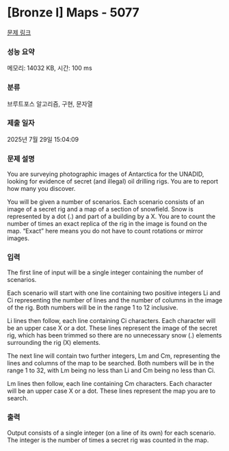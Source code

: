 # [Bronze I] Maps - 5077 

[문제 링크](https://www.acmicpc.net/problem/5077) 

### 성능 요약

메모리: 14032 KB, 시간: 100 ms

### 분류

브루트포스 알고리즘, 구현, 문자열

### 제출 일자

2025년 7월 29일 15:04:09

### 문제 설명

<p>You are surveying photographic images of Antarctica for the UNADID, looking for evidence of secret (and illegal) oil drilling rigs. You are to report how many you discover.</p>

<p>You will be given a number of scenarios. Each scenario consists of an image of a secret rig and a map of a section of snowfield. Snow is represented by a dot (.) and part of a building by a X. You are to count the number of times an exact replica of the rig in the image is found on the map. “Exact” here means you do not have to count rotations or mirror images.</p>

### 입력 

 <p>The first line of input will be a single integer containing the number of scenarios.</p>

<p>Each scenario will start with one line containing two positive integers Li and Ci representing the number of lines and the number of columns in the image of the rig. Both numbers will be in the range 1 to 12 inclusive.</p>

<p>Li lines then follow, each line containing Ci characters. Each character will be an upper case X or a dot. These lines represent the image of the secret rig, which has been trimmed so there are no unnecessary snow (.) elements surrounding the rig (X) elements.</p>

<p>The next line will contain two further integers, Lm and Cm, representing the lines and columns of the map to be searched. Both numbers will be in the range 1 to 32, with Lm being no less than Li and Cm being no less than Ci.</p>

<p>Lm lines then follow, each line containing Cm characters. Each character will be an upper case X or a dot. These lines represent the map you are to search.</p>

### 출력 

 <p>Output consists of a single integer (on a line of its own) for each scenario. The integer is the number of times a secret rig was counted in the map.</p>

